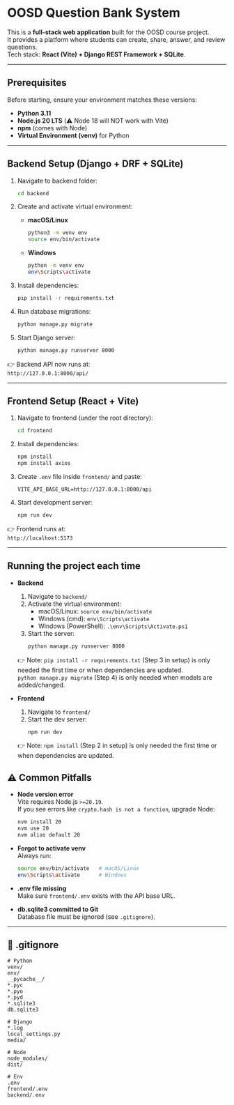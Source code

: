 # OOSD Question Bank System

This is a **full-stack web application** built for the OOSD course project.  
It provides a platform where students can create, share, answer, and review questions.  
Tech stack: **React (Vite) + Django REST Framework + SQLite**.

---

## Prerequisites

Before starting, ensure your environment matches these versions:

- **Python 3.11**  
- **Node.js 20 LTS** (⚠️ Node 18 will NOT work with Vite)  
- **npm** (comes with Node)  
- **Virtual Environment (venv)** for Python

---

## Backend Setup (Django + DRF + SQLite)

1. Navigate to backend folder:
   ```bash
   cd backend
   ```

2. Create and activate virtual environment:
   - **macOS/Linux**
     ```bash
     python3 -m venv env
     source env/bin/activate
     ```
   - **Windows**
     ```bash
     python -m venv env
     env\Scripts\activate
     ```

3. Install dependencies:
   ```bash
   pip install -r requirements.txt
   ```

4. Run database migrations:
   ```bash
   python manage.py migrate
   ```

5. Start Django server:
   ```bash
   python manage.py runserver 8000
   ```

👉 Backend API now runs at:  
`http://127.0.0.1:8000/api/`

---

## Frontend Setup (React + Vite)

1. Navigate to frontend (under the root directory):
   ```bash
   cd frontend
   ```

2. Install dependencies:
   ```bash
   npm install
   npm install axios
   ```

3. Create `.env` file inside `frontend/` and paste:
   ```
   VITE_API_BASE_URL=http://127.0.0.1:8000/api
   ```

4. Start development server:
   ```bash
   npm run dev
   ```

👉 Frontend runs at:  
`http://localhost:5173`

---

## Running the project each time

- **Backend**  
  1. Navigate to `backend/`  
  2. Activate the virtual environment:  
     - macOS/Linux: `source env/bin/activate`  
     - Windows (cmd): `env\Scripts\activate`  
     - Windows (PowerShell): `.\env\Scripts\Activate.ps1`  
  3. Start the server:  
     ```bash
     python manage.py runserver 8000
     ```  
  👉 Note: `pip install -r requirements.txt` (Step 3 in setup) is only needed the first time or when dependencies are updated.  
  `python manage.py migrate` (Step 4) is only needed when models are added/changed.

- **Frontend**  
  1. Navigate to `frontend/`  
  2. Start the dev server:  
     ```bash
     npm run dev
     ```  
  👉 Note: `npm install` (Step 2 in setup) is only needed the first time or when dependencies are updated.

## ⚠️ Common Pitfalls

- **Node version error**  
  Vite requires Node.js `>=20.19`.  
  If you see errors like `crypto.hash is not a function`, upgrade Node:  
  ```bash
  nvm install 20
  nvm use 20
  nvm alias default 20
  ```

- **Forgot to activate venv**  
  Always run:
  ```bash
  source env/bin/activate   # macOS/Linux
  env\Scripts\activate      # Windows
  ```

- **.env file missing**  
  Make sure `frontend/.env` exists with the API base URL.

- **db.sqlite3 committed to Git**  
  Database file must be ignored (see `.gitignore`).

---

## 📌 .gitignore

```gitignore
# Python
venv/
env/
__pycache__/
*.pyc
*.pyo
*.pyd
*.sqlite3
db.sqlite3

# Django
*.log
local_settings.py
media/

# Node
node_modules/
dist/

# Env
.env
frontend/.env
backend/.env
```

